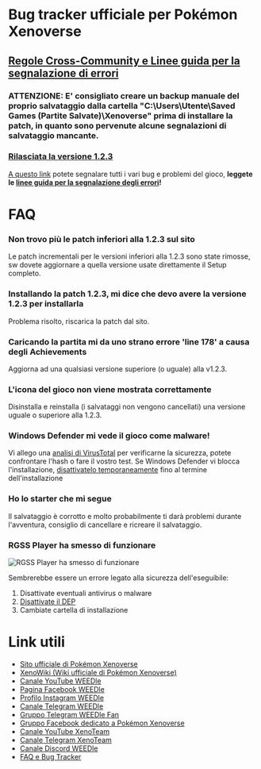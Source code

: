 # Bug tracker ufficiale per Pokémon Xenoverse
## [Regole Cross-Community e Linee guida per la segnalazione di errori](https://www.xenoteam.it/rules.php)

### ATTENZIONE: E' consigliato creare un backup manuale del proprio salvataggio dalla cartella "C:\Users\Utente\Saved Games (Partite Salvate)\Xenoverse" prima di installare la patch, in quanto sono pervenute alcune segnalazioni di salvataggio mancante.

### [Rilasciata la versione 1.2.3](https://github.com/fuji97/pokemon-xenoverse-tracker/releases/tag/1.2.3)

[A questo link](https://github.com/fuji97/pokemon-xenoverse-tracker/issues) potete segnalare tutti i vari bug e problemi del gioco, __leggete le [linee guida per la segnalazione degli errori](https://www.xenoteam.it/rules.php)!__

# FAQ
### Non trovo più le patch inferiori alla 1.2.3 sul sito
Le patch incrementali per le versioni inferiori alla 1.2.3 sono state rimosse, sw dovete aggiornare a quella versione usate direttamente il Setup completo. 
### Installando la patch 1.2.3, mi dice che devo avere la versione 1.2.3 per installarla
Problema risolto, riscarica la patch dal sito.
### Caricando la partita mi da uno strano errore 'line 178' a causa degli Achievements
Aggiorna ad una qualsiasi versione superiore (o uguale) alla v1.2.3.
### L'icona del gioco non viene mostrata correttamente
Disinstalla e reinstalla (i salvataggi non vengono cancellati) una versione uguale o superiore alla 1.2.3.
### Windows Defender mi vede il gioco come malware!
Vi allego una [analisi di VirusTotal](https://www.virustotal.com/#/file/d5210be6c3f1a1ee383bd9ee7b2e4f6802ad736c676c51450ae9156a8904bb8b) per verificarne la sicurezza, potete confrontare l'hash o fare il vostro test.
Se Windows Defender vi blocca l'installazione, [disattivatelo temporaneamente](https://www.aranzulla.it/come-disinstallare-windows-defender-924752.html#chapter1) fino al termine dell'installazione
### Ho lo starter che mi segue
Il salvataggio è corrotto e molto probabilmente ti darà problemi durante l'avventura, consiglio di cancellare e ricreare il salvataggio.
### RGSS Player ha smesso di funzionare
![RGSS Player ha smesso di funzionare](https://user-images.githubusercontent.com/31793552/30238777-3537d898-954e-11e7-8f52-841df9bcbe97.png)

Sembrerebbe essere un errore legato alla sicurezza dell'eseguibile:
1. Disattivate eventuali antivirus o malware
2. [Disattivate il DEP](http://www.thewindowsclub.com/disable-data-execution-prevention)
3. Cambiate cartella di installazione

# Link utili
- [Sito ufficiale di Pokémon Xenoverse](https://www.xenoteam.it)
- [XenoWiki (Wiki ufficiale di Pokémon Xenoverse)](https://www.xenoteam.it/xenowiki/)
- [Canale YouTube WEEDle](https://www.youtube.com/user/WEEDleSmokers)
- [Pagina Facebook WEEDle](https://www.facebook.com/smokeWEEDle/)
- [Profilo Instagram WEEDle](https://www.instagram.com/weedlechannel/)
- [Canale Telegram WEEDle](https://t.me/smokeweedle)
- [Gruppo Telegram WEEDle Fan](https://t.me/weedlefan)
- [Gruppo Facebook dedicato a Pokémon Xenoverse](https://www.facebook.com/groups/503672406453306/)
- [Canale YouTube XenoTeam](https://www.youtube.com/channel/UCm3NXbTqIpJeZ4_JCfdRVWA)
- [Canale Telegram XenoTeam](https://xenoteam.it)
- [Canale Discord WEEDle](https://discord.gg/tCweMtA)
- [FAQ e Bug Tracker](https://github.com/fuji97/pokemon-xenoverse-tracker)
